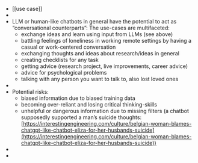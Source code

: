 - [[use case]]
-
- LLM or human-like chatbots in general have the potential to act as “conversational counterparts”: The use-cases are multifaceted:
	- exchange ideas and learn using input from LLMs (see above)
	- battling feelings of loneliness in working remote settings by having a casual or work-centered conversation
	- exchanging thoughts and ideas about research/ideas in general
	- creating checklists for any task
	- getting advice (research project, live improvements, career advice)
	- advice for psychological problems
	- talking with any person you want to talk to, also lost loved ones
-
- Potential risks:
	- biased information due to biased training data
	- becoming over-reliant and losing critical thinking-skills
	- unhelpful or dangerous information due to missing filters (a chatbot supposedly supported a man’s suicide thoughts: [https://interestingengineering.com/culture/belgian-woman-blames-chatgpt-like-chatbot-eliza-for-her-husbands-suicide](https://interestingengineering.com/culture/belgian-woman-blames-chatgpt-like-chatbot-eliza-for-her-husbands-suicide))
-
-